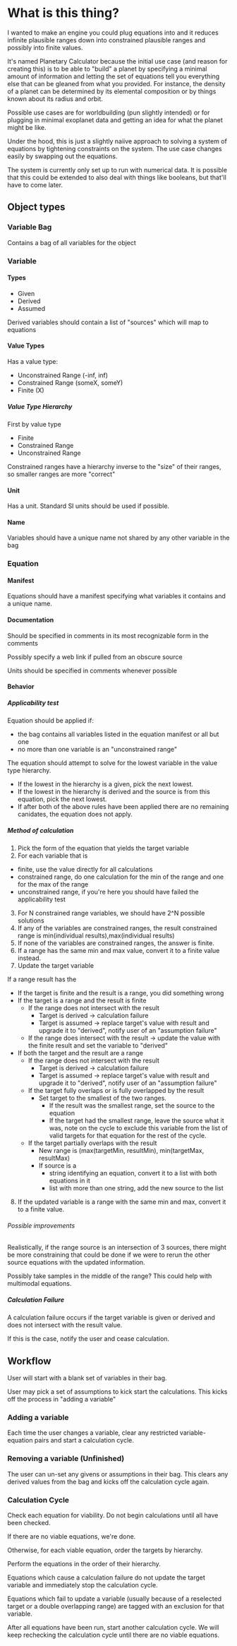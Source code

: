 # What is this thing?
I wanted to make an engine you could plug equations into and it reduces infinite plausible ranges down into constrained plausible ranges and possibly into finite values.

It's named Planetary Calculator because the initial use case (and reason for creating this) is to be able to "build" a planet by specifying a minimal amount of information and letting the set of equations tell you everything else that can be gleaned from what you provided. For instance, the density of a planet can be determined by its elemental composition or by things known about its radius and orbit.

Possible use cases are for worldbuilding (pun slightly intended) or for plugging in minimal exoplanet data and getting an idea for what the planet might be like.

Under the hood, this is just a slightly naiive approach to solving a system of equations by tightening constraints on the system. The use case changes easily by swapping out the equations.

The system is currently only set up to run with numerical data. It is possible that this could be extended to also deal  with things like booleans, but that'll have to come later.

## Object types
### Variable Bag
Contains a bag of all variables for the object

### Variable
#### Types
* Given
* Derived
* Assumed

Derived variables should contain a list of "sources" which will map to equations

#### Value Types
Has a value type:

* Unconstrained Range (-inf, inf)
* Constrained Range (someX, someY)
* Finite (X)

##### Value Type Hierarchy
First by value type
* Finite
* Constrained Range
* Unconstrained Range

Constrained ranges have a hierarchy inverse to the "size" of their ranges, so smaller ranges are more "correct"

#### Unit
Has a unit. Standard SI units should be used if possible.

#### Name

Variables should have a unique name not shared by any other variable in the bag

### Equation
#### Manifest
Equations should have a manifest specifying what variables it contains and a unique name.
#### Documentation
Should be specified in comments in its most recognizable form in the comments

Possibly specify a web link if pulled from an obscure source

Units should be specified in comments whenever possible

#### Behavior
##### Applicability test
Equation should be applied if:
* the bag contains all variables listed in the equation manifest or all but one
* no more than one variable is an "unconstrained range"

The equation should attempt to solve for the lowest variable in the value type hierarchy.

* If the lowest in the hierarchy is a given, pick the next lowest.
* If the lowest in the hierarchy is derived and the source is from this equation, pick the next lowest.
* If after both of the above rules have been applied there are no remaining canidates, the equation does not apply.

##### Method of calculation
1. Pick the form of the equation that yields the target variable
2. For each variable that is
* finite, use the value directly for all calculations
* constrained range, do one calculation for the min of the range and one for the max of the range
* unconstrained range, if you're here you should have failed the applicability test
3. For N constrained range variables, we should have 2^N possible solutions
4. If any of the variables are constrained ranges, the result constrained range is min(individual results),max(individual results)
5. If none of the variables are constrained ranges, the answer is finite.
6. If a range has the same min and max value, convert it to a finite value instead.
7. Update the target variable

If a range result has the

* If the target is finite and the result is a range, you did something wrong
* If the target is a range and the result is finite
  * If the range does not intersect with the result
    * Target is derived -> calculation failure
    * Target is assumed -> replace target's value with result and upgrade it to "derived", notify user of an "assumption failure"
  * If the range does intersect with the result -> update the value with the finite result and set the variable to "derived"
* If both the target and the result are a range
  * If the range does not intersect with the result
    * Target is derived -> calculation failure
    * Target is assumed -> replace target's value with result and upgrade it to "derived", notify user of an "assumption failure"
  * If the target fully overlaps or is fully overlapped by the result
    * Set target to the smallest of the two ranges.
      * If the result was the smallest range, set the source to the equation
      * If the target had the smallest range, leave the source what it was, note on the cycle to exclude this variable from the list of valid targets for that equation for the rest of the cycle.
  * If the target partially overlaps with the result
    * New range is (max(targetMin, resultMin), min(targetMax, resultMax)
    * If source is a
      * string identifying an equation, convert it to a list with both equations in it
      * list with more than one string, add the new source to the list
8. If the updated variable is a range with the same min and max, convert it to a finite value.

###### Possible improvements

Realistically, if the range source is an intersection of 3 sources, there might be more constraining that could be done if we were to rerun the other source equations with the updated information.

Possibly take samples in the middle of the range? This could help with multimodal equations.


##### Calculation Failure
A calculation failure occurs if the target variable is given or derived and does not intersect with the result value.

If this is the case, notify the user and cease calculation.

## Workflow
User will start with a blank set of variables in their bag.

User may pick a set of assumptions to kick start the calculations. This kicks off the process in "adding a variable"

### Adding a variable
Each time the user changes a variable, clear any restricted variable-equation pairs and start a calculation cycle.

### Removing a variable (Unfinished)
The user can un-set any givens or assumptions in their bag. This clears any derived values from the bag and kicks off the calculation cycle again.

### Calculation Cycle
Check each equation for viability. Do not begin calculations until all have been checked.

If there are no viable equations, we're done.

Otherwise, for each viable equation, order the targets by hierarchy.

Perform the equations in the order of their hierarchy.

Equations which cause a calculation failure do not update the target variable and immediately stop the calculation cycle.

Equations which fail to update a variable (usually because of a reselected target or a double overlapping range) are tagged with an exclusion for that variable.

After all equations have been run, start another calculation cycle. We will keep rechecking the calculation cycle until there are no viable equations.

